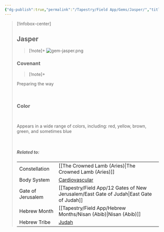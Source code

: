 ```yaml
---
{"dg-publish":true,"permalink":"/Tapestry/Field App/Gems/Jasper/","title":"Jasper","tags":["covenants/gems/"],"dgHomeLink":true,"dgEnableSearch":true}
---
```


> [!infobox-center] 
> ## Jasper
> > [!note]+
> ![gem-jasper.png](/img/user/File%20Vault/Field%20App/gems/gem-jasper.png)
>  ### Covenant
>> [!note]+ 
>  <p class="note first">Preparing the way</p>
>  <br>
> 
>  ### Color
>  <br>
><p class="note first"> Appears in a wide range of colors, including: red, yellow, brown, green, and sometimes blue </p><br>
> 
> ##### Related to:
> <p class="note first" p style="margin-bottom: 16px;">
><p class="note third">
>
> |             |        |
> | --- | --- |
> | Constellation | [[The Crowned Lamb (Aries)\|The Crowned Lamb (Aries)]]                              |
> | Body System    | <a href="cardiovascular system" data-href="cardiovascular system" class="internal-link">Cardiovascular</a> |
> | Gate of Jerusalem  | [[Tapestry/Field App/12 Gates of New Jerusalem/East Gate of Judah\|East Gate of Judah]]                                         |
> |   Hebrew Month   | [[Tapestry/Field App/Hebrew Months/Nisan (Abib)\|Nisan (Abib)]]                                  |
> | Hebrew Tribe | <a href="Tribe of Judah" data-href="Tribe of Judah" class="internal-link">Judah</a>